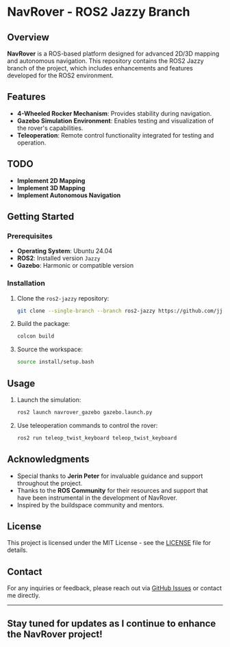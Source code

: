 # NavRover - ROS2 Jazzy Branch

## Overview

**NavRover** is a ROS-based platform designed for advanced 2D/3D mapping and autonomous navigation. This repository contains the ROS2 Jazzy branch of the project, which includes enhancements and features developed for the ROS2 environment.

## Features

- **4-Wheeled Rocker Mechanism**: Provides stability during navigation.
- **Gazebo Simulation Environment**: Enables testing and visualization of the rover's capabilities.
- **Teleoperation**: Remote control functionality integrated for testing and operation.

## TODO

- **Implement 2D Mapping**
- **Implement 3D Mapping**
- **Implement Autonomous Navigation**

## Getting Started

### Prerequisites

- **Operating System**: Ubuntu 24.04 
- **ROS2**: Installed version `Jazzy`
- **Gazebo**: Harmonic or compatible version


### Installation

1. Clone the  `ros2-jazzy` repository:

   ```bash
   git clone --single-branch --branch ros2-jazzy https://github.com/jj7258/NavRover.git
   ```

2. Build the package:

   ```bash
   colcon build
   ```

3. Source the workspace:

   ```bash
   source install/setup.bash
   ```

## Usage

1. Launch the simulation:

   ```bash
   ros2 launch navrover_gazebo gazebo.launch.py
   ```

2. Use teleoperation commands to control the rover:

   ```bash
   ros2 run teleop_twist_keyboard teleop_twist_keyboard
   ```


## Acknowledgments

- Special thanks to **Jerin Peter** for invaluable guidance and support throughout the project.
- Thanks to the **ROS Community** for their resources and support that have been instrumental in the development of NavRover.
- Inspired by the buildspace community and mentors.

## License

This project is licensed under the MIT License - see the [LICENSE](LICENSE) file for details.

## Contact

For any inquiries or feedback, please reach out via [GitHub Issues](https://github.com/jj7258/NavRover/issues) or contact me directly.

---
Stay tuned for updates as I continue to enhance the NavRover project!
---
